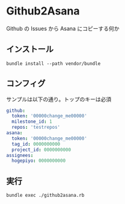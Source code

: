 # Github2Asana

Github の Issues から Asana にコピーする何か

## インストール

```
bundle install --path vendor/bundle
```

## コンフィグ

サンプルは以下の通り。トップのキーは必須

```yaml
github:
  token: '00000change_me00000'
  milestone_id: 1
  repos: 'testrepos'
asana:
  token: '00000change_me00000'
  tag_id: 0000000000
  project_id: 0000000000
assignees:
  hogepiyo: 0000000000
```

## 実行

```
bundle exec ./github2asana.rb
```
